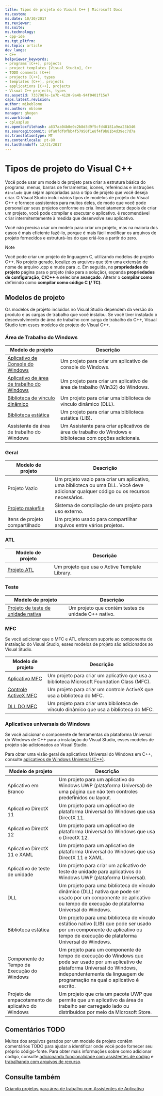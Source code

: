 ```yaml
---
title: Tipos de projeto do Visual C++ | Microsoft Docs
ms.custom: 
ms.date: 10/30/2017
ms.reviewer: 
ms.suite: 
ms.technology:
- cpp-ide
ms.tgt_pltfrm: 
ms.topic: article
dev_langs:
- C++
helpviewer_keywords:
- programs [C++], projects
- project templates [Visual Studio], C++
- TODO comments [C++]
- projects [C++], types
- templates [C++], projects
- applications [C++], projects
- Visual C++ projects, types
ms.assetid: 7337987e-1e7b-4120-9a4b-94f0401f15e7
caps.latest.revision: 
author: mikeblome
ms.author: mblome
manager: ghogen
ms.workload:
- cplusplus
ms.openlocfilehash: a837aa04b0e0c2b8d3d9f5cfd48181a9ea23b346
ms.sourcegitcommit: 8fa8fdf0fbb4f57950f1e8f4f9b81b4d39ec7d7a
ms.translationtype: MT
ms.contentlocale: pt-BR
ms.lasthandoff: 12/21/2017
---
```

# <a name="visual-c-project-types"></a>Tipos de projeto do Visual C++

Você pode usar um modelo de projeto para criar a estrutura básica do programa, menus, barras de ferramentas, ícones, referências e instruções `#include` que sejam apropriadas para o tipo de projeto que você deseja criar. O Visual Studio inclui vários tipos de modelos de projeto do Visual C++ e fornece assistentes para muitos deles, de modo que você pode personalizar seus projetos conforme os cria. Imediatamente depois de criar um projeto, você pode compilar e executar o aplicativo. é recomendável criar intermitentemente à medida que desenvolve seu aplicativo.

Você não precisa usar um modelo para criar um projeto, mas na maioria dos casos é mais eficiente fazê-lo, porque é mais fácil modificar os arquivos de projeto fornecidos e estruturá-los do que criá-los a partir do zero.  
  
> [!NOTE]
> Você pode criar um projeto de linguagem C, utilizando modelos de projeto C++. No projeto gerado, localize os arquivos que têm uma extensão de nome de arquivo .cpp e mude para .c. Em seguida, no **propriedades do projeto** página para o projeto (não para a solução), expanda **propriedades de configuração**, **C/C++** e selecione **avançado**. Alterar o **compilar como** definindo como **compilar como código C (/ TC)**.

## <a name="project-templates"></a>Modelos de projeto

Os modelos de projeto incluídos no Visual Studio dependem da versão do produto e as cargas de trabalho que você instalou. Se você tiver instalado o desenvolvimento de área de trabalho com carga de trabalho do C++, Visual Studio tem esses modelos de projeto do Visual C++.

### <a name="windows-desktop"></a>Área de Trabalho do Windows

|Modelo de projeto|Descrição|  
|----------------------|-----------------------------| 
|[Aplicativo de Console do Windows](../windows/creating-a-console-application.md)|Um projeto para criar um aplicativo de console do Windows.|
|[Aplicativo de área de trabalho do Windows](../windows/walkthrough-creating-windows-desktop-applications-cpp.md)|Um projeto para criar um aplicativo de área de trabalho (Win32) do Windows.|
|[Biblioteca de vínculo dinâmico](../build/walkthrough-creating-and-using-a-dynamic-link-library-cpp.md)|Um projeto para criar uma biblioteca de vínculo dinâmico (DLL).|
|[Biblioteca estática](../windows/walkthrough-creating-and-using-a-static-library-cpp.md)|Um projeto para criar uma biblioteca estática (LIB).|
|Assistente de área de trabalho do Windows|Um Assistente para criar aplicativos de área de trabalho do Windows e bibliotecas com opções adicionais.|

### <a name="general"></a>Geral

|Modelo de projeto|Descrição|
|----------------------|-----------------------------|
|Projeto Vazio|Um projeto vazio para criar um aplicativo, uma biblioteca ou uma DLL. Você deve adicionar qualquer código ou os recursos necessários.|
|[Projeto makefile](../ide/creating-a-makefile-project.md)|Sistema de compilação de um projeto para uso externo.|
|Itens de projeto compartilhado|Um projeto usado para compartilhar arquivos entre vários projetos.|

### <a name="atl"></a>ATL

|Modelo de projeto|Descrição|
|----------------------|-----------------------------|
|[Projeto ATL](../atl/reference/creating-an-atl-project.md)|Um projeto que usa o Active Template Library.|

### <a name="test"></a>Teste

|Modelo de projeto|Descrição|
|----------------------|-----------------------------|
|[Projeto de teste de unidade nativa](/visualstudio/test/writing-unit-tests-for-c-cpp-with-the-microsoft-unit-testing-framework-for-cpp)|Um projeto que contém testes de unidade C++ nativo.|

### <a name="mfc"></a>MFC

Se você adicionar que o MFC e ATL oferecem suporte ao componente de instalação do Visual Studio, esses modelos de projeto são adicionados ao Visual Studio.

|Modelo de projeto|Descrição|
|----------------------|-----------------------------|
|[Aplicativo MFC](../mfc/reference/creating-an-mfc-application.md)|Um projeto para criar um aplicativo que usa a biblioteca Microsoft Foundation Class (MFC).|
|[Controle ActiveX MFC](../mfc/reference/creating-an-mfc-activex-control.md)|Um projeto para criar um controle ActiveX que usa a biblioteca do MFC.|
|[DLL DO MFC](../mfc/reference/creating-an-mfc-dll-project.md)|Um projeto para criar uma biblioteca de vínculo dinâmico que usa a biblioteca do MFC.|

### <a name="windows-universal-apps"></a>Aplicativos universais do Windows

Se você adicionar o componente de ferramentas da plataforma Universal do Windows de C++ para a instalação do Visual Studio, esses modelos de projeto são adicionados ao Visual Studio.

Para obter uma visão geral de aplicativos Universal do Windows em C++, consulte [aplicativos de Windows Universal (C++)](../windows/universal-windows-apps-cpp.md).

|Modelo de projeto|Descrição|
|----------------------|-----------------------------|
|Aplicativo em Branco|Um projeto para um aplicativo do Windows UWP (plataforma Universal) de uma página que não tem controles predefinidos ou layout.|
|Aplicativo DirectX 11|Um projeto para um aplicativo de plataforma Universal do Windows que usa DirectX 11.|
|Aplicativo DirectX 12|Um projeto para um aplicativo de plataforma Universal do Windows que usa o DirectX 12.|
|Aplicativo DirectX 11 e XAML|Um projeto para um aplicativo de plataforma Universal do Windows que usa DirectX 11 e XAML.|
|Aplicativo de teste de unidade|Um projeto para criar um aplicativo de teste de unidade para aplicativos do Windows UWP (plataforma Universal).|
|DLL|Um projeto para uma biblioteca de vínculo dinâmico (DLL) nativa que pode ser usado por um componente de aplicativo ou tempo de execução de plataforma Universal do Windows.|
|Biblioteca estática|Um projeto para uma biblioteca de vínculo estático nativo (LIB) que pode ser usado por um componente de aplicativo ou tempo de execução de plataforma Universal do Windows.|
|Componente do Tempo de Execução do Windows|Um projeto para um componente de tempo de execução do Windows que pode ser usado por um aplicativo de plataforma Universal do Windows, independentemente da linguagem de programação na qual o aplicativo é escrito.|
|Projeto de empacotamento de aplicativo do Windows|Um projeto que cria um pacote UWP que permite que um aplicativo da área de trabalho ser carregado lado ou distribuídos por meio da Microsoft Store.|

## <a name="todo-comments"></a>Comentários TODO

Muitos dos arquivos gerados por um modelo de projeto contêm comentários TODO para ajudar a identificar onde você pode fornecer seu próprio código-fonte. Para obter mais informações sobre como adicionar código, consulte [adicionando funcionalidade com assistentes de código](../ide/adding-functionality-with-code-wizards-cpp.md) e [trabalhando com arquivos de recurso](../windows/working-with-resource-files.md).

## <a name="see-also"></a>Consulte também

[Criando projetos para área de trabalho com Assistentes de Aplicativo](../ide/creating-desktop-projects-by-using-application-wizards.md)   
